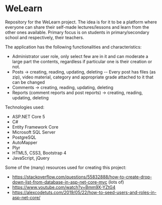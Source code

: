 # WeLearn

Repository for the WeLearn project.
The idea is for it to be a platform where everyone can share their self-made lectures/lessons and learn from the other ones available.
Primary focus is on students in primary/secondary school and respectively, their teachers. 

The application has the following functionalities and characteristics:
- Administrator user role, only select few are in it and can moderate a large part the contents, regardless if particular one is their creation or not.
- Posts -> creating, reading, updating, deleting
-- Every post has files (as zip), video material, category and appropriate grade attached to it that can be changed
- Comments -> creating, reading, updating, deleting
- Reports (comment reports and post reports) -> creating, reading, updating, deleting

Technologies used:
- ASP.NET Core 5
- C#
- Entity Framework Core
- Microsoft SQL Server 
- PostgreSQL
- AutoMapper
- Plyr 
- HTML5, CSS3, Bootstrap 4
- JavaScript, jQuery

Some of the (many) resources used for creating this project:
- https://stackoverflow.com/questions/55832888/how-to-create-drop-down-list-from-database-in-asp-net-core-mvc (lots of)
- https://www.youtube.com/watch?v=Bmm9X-YZtG4
- https://alexcodetuts.com/2019/05/22/how-to-seed-users-and-roles-in-asp-net-core/
